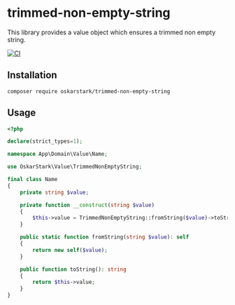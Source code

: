 # trimmed-non-empty-string

This library provides a value object which ensures a trimmed non empty string.

[![CI][ci_badge]][ci_link]

## Installation

```
composer require oskarstark/trimmed-non-empty-string
```

## Usage

```php
<?php

declare(strict_types=1);

namespace App\Domain\Value\Name;

use OskarStark\Value\TrimmedNonEmptyString;

final class Name
{
    private string $value;

    private function __construct(string $value)
    {
        $this->value = TrimmedNonEmptyString::fromString($value)->toString();
    }

    public static function fromString(string $value): self
    {
        return new self($value);
    }

    public function toString(): string
    {
        return $this->value;
    }
}
```

[ci_badge]: https://github.com/OskarStark/trimmed-non-empty-string/workflows/CI/badge.svg?branch=main
[ci_link]: https://github.com/OskarStark/trimmed-non-empty-string/actions?query=workflow:ci+branch:main
